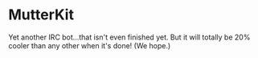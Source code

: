 # MutterKit
Yet another IRC bot...that isn't even finished yet. But it will totally be 20% cooler than any other when it's done! (We hope.)
